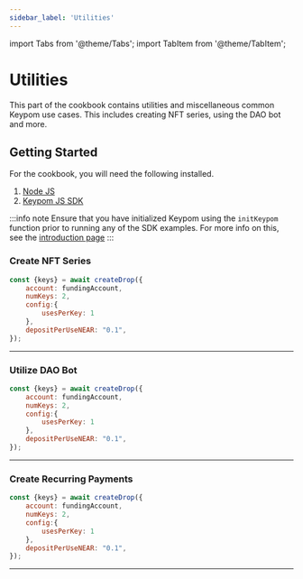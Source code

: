 ```yaml
---
sidebar_label: 'Utilities'
---
```

import Tabs from '@theme/Tabs';
import TabItem from '@theme/TabItem';

# Utilities
This part of the cookbook contains utilities and miscellaneous common Keypom use cases. This includes creating NFT series, using the DAO bot and more.  
## Getting Started
For the cookbook, you will need the following installed. 
1. [Node JS](https://docs.npmjs.com/downloading-and-installing-node-js-and-npm)  
2. [Keypom JS SDK](https://github.com/keypom/keypom-js#getting-started)


:::info note
Ensure that you have initialized Keypom using the `initKeypom` function prior to running any of the SDK examples. For more info on this, see the [introduction page](welcome.md#connection-to-near-and-initializing-the-sdk)
:::


### Create NFT Series

<Tabs>
<TabItem value="SDK" label="Keypom JS SDK🧩">

```js
const {keys} = await createDrop({
    account: fundingAccount,
    numKeys: 2,
	config:{
		usesPerKey: 1
	},
    depositPerUseNEAR: "0.1",
});
```

</TabItem>

</Tabs>

___

### Utilize DAO Bot

<Tabs>
<TabItem value="SDK" label="Keypom JS SDK🧩">

```js
const {keys} = await createDrop({
    account: fundingAccount,
    numKeys: 2,
	config:{
		usesPerKey: 1
	},
    depositPerUseNEAR: "0.1",
});
```

</TabItem>

</Tabs>

___

### Create Recurring Payments

<Tabs>
<TabItem value="SDK" label="Keypom JS SDK🧩">

```js
const {keys} = await createDrop({
    account: fundingAccount,
    numKeys: 2,
	config:{
		usesPerKey: 1
	},
    depositPerUseNEAR: "0.1",
});
```

</TabItem>

</Tabs>

___

